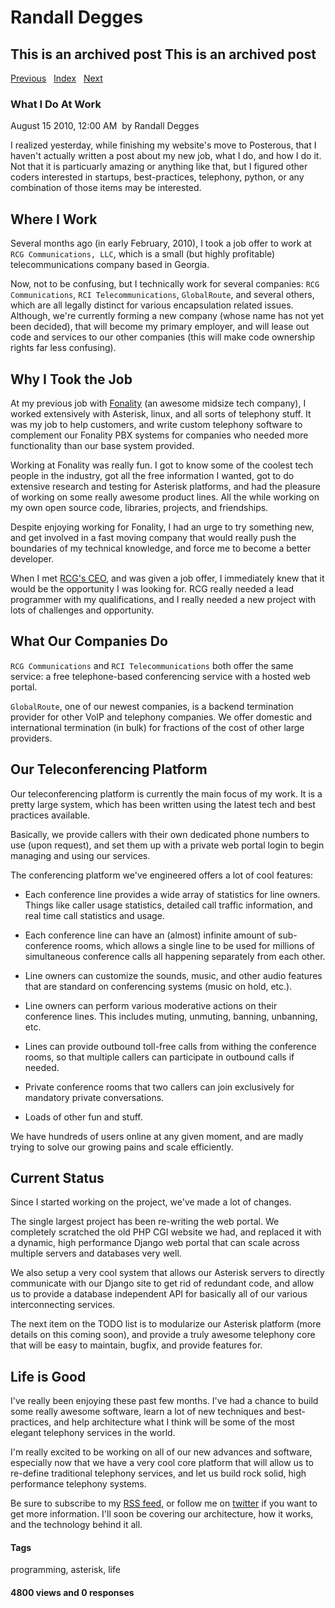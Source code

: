 # Randall Degges

## This is an archived post This is an archived post

[Previous][]   [Index][]   [Next][]

### What I Do At Work

August 15 2010, 12:00 AM  by Randall Degges

I realized yesterday, while finishing my website's move to Posterous, that I
haven't actually written a post about my new job, what I do, and how I do it.
Not that it is particuarly amazing or anything like that, but I figured other
coders interested in startups, best-practices, telephony, python, or any
combination of those items may be interested.

## Where I Work

Several months ago (in early February, 2010), I took a job offer to work at
`RCG Communications, LLC`, which is a small (but highly profitable)
telecommunications company based in Georgia.

Now, not to be confusing, but I technically work for several companies:
`RCG Communications`, `RCI Telecommunications`, `GlobalRoute`, and several
others, which are all legally distinct for various encapsulation related issues.
Although, we're currently forming a new company (whose name has not yet been
decided), that will become my primary employer, and will lease out code and
services to our other companies (this will make code ownership rights far less
confusing).

## Why I Took the Job

At my previous job with [Fonality][] (an awesome midsize tech company), I worked
extensively with Asterisk, linux, and all sorts of telephony stuff. It was my
job to help customers, and write custom telephony software to complement our
Fonality PBX systems for companies who needed more functionality than our base
system provided.

Working at Fonality was really fun. I got to know some of the coolest tech
people in the industry, got all the free information I wanted, got to do
extensive research and testing for Asterisk platforms, and had the pleasure of
working on some really awesome product lines. All the while working on my own
open source code, libraries, projects, and friendships.

Despite enjoying working for Fonality, I had an urge to try something new, and
get involved in a fast moving company that would really push the boundaries of
my technical knowledge, and force me to become a better developer.

When I met [RCG's CEO][], and was given a job offer, I immediately knew that it
would be the opportunity I was looking for. RCG really needed a lead programmer
with my qualifications, and I really needed a new project with lots of
challenges and opportunity.

## What Our Companies Do

`RCG Communications` and `RCI Telecommunications` both offer the same service: a
free telephone-based conferencing service with a hosted web portal.

`GlobalRoute`, one of our newest companies, is a backend termination provider
for other VoIP and telephony companies. We offer domestic and international
termination (in bulk) for fractions of the cost of other large providers.

## Our Teleconferencing Platform

Our teleconferencing platform is currently the main focus of my work. It is a
pretty large system, which has been written using the latest tech and best
practices available.

Basically, we provide callers with their own dedicated phone numbers to use
(upon request), and set them up with a private web portal login to begin
managing and using our services.

The conferencing platform we've engineered offers a lot of cool features:

-   Each conference line provides a wide array of statistics for line owners.
    Things like caller usage statistics, detailed call traffic information, and
    real time call statistics and usage.

-   Each conference line can have an (almost) infinite amount of sub-conference
    rooms, which allows a single line to be used for millions of simultaneous
    conference calls all happening separately from each other.

-   Line owners can customize the sounds, music, and other audio features that
    are standard on conferencing systems (music on hold, etc.).

-   Line owners can perform various moderative actions on their conference
    lines. This includes muting, unmuting, banning, unbanning, etc.

-   Lines can provide outbound toll-free calls from withing the conference
    rooms, so that multiple callers can participate in outbound calls if needed.

-   Private conference rooms that two callers can join exclusively for mandatory
    private conversations.

-   Loads of other fun and stuff.

We have hundreds of users online at any given moment, and are madly trying to
solve our growing pains and scale efficiently.

## Current Status

Since I started working on the project, we've made a lot of changes.

The single largest project has been re-writing the web portal. We completely
scratched the old PHP CGI website we had, and replaced it with a dynamic, high
performance Django web portal that can scale across multiple servers and
databases very well.

We also setup a very cool system that allows our Asterisk servers to directly
communicate with our Django site to get rid of redundant code, and allow us to
provide a database independent API for basically all of our various
interconnecting services.

The next item on the TODO list is to modularize our Asterisk platform (more
details on this coming soon), and provide a truly awesome telephony core that
will be easy to maintain, bugfix, and provide features for.

## Life is Good

I've really been enjoying these past few months. I've had a chance to build some
really awesome software, learn a lot of new techniques and best-practices, and
help architecture what I think will be some of the most elegant telephony
services in the world.

I'm really excited to be working on all of our new advances and software,
especially now that we have a very cool core platform that will allow us to
re-define traditional telephony services, and let us build rock solid, high
performance telephony systems.

Be sure to subscribe to my [RSS feed][], or follow me on [twitter][] if you want
to get more information. I'll soon be covering our architecture, how it works,
and the technology behind it all.

#### Tags

programming, asterisk, life

#### 4800 views and 0 responses

  [Previous]: ../../../posts/2010/08/how-to-streamline-asterisk.html
  [Index]: ../../../index-6.html
  [Next]: ../../../posts/2010/08/moved-to-posterous.html
  [Fonality]: http://fonality.com/
  [RCG's CEO]: http://www.chrisbrunner.com/
  [RSS feed]: http://feeds.feedburner.com/projectb14ck
  [twitter]: http://twitter.com/comradeb14ck

